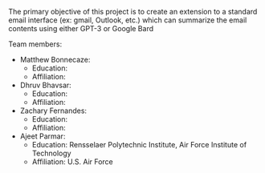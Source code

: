 The primary objective of this project is to create an extension to a standard email interface (ex: gmail, Outlook, etc.) 
which can summarize the email contents using either GPT-3 or Google Bard

Team members: 
- Matthew Bonnecaze:
    - Education: 
    - Affiliation:
- Dhruv Bhavsar:
    - Education: 
    - Affiliation:
- Zachary Fernandes:
    - Education: 
    - Affiliation:
- Ajeet Parmar:
    - Education:  Rensselaer Polytechnic Institute, Air Force Institute of Technology
    - Affiliation: U.S. Air Force